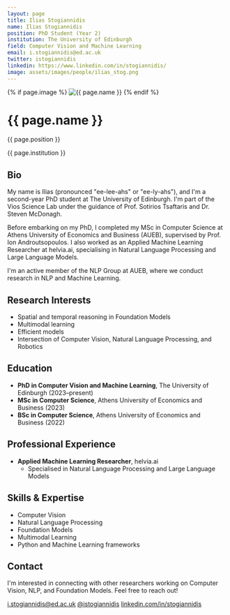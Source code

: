 ```yaml
---
layout: page
title: Ilias Stogiannidis
name: Ilias Stogiannidis
position: PhD Student (Year 2)
institution: The University of Edinburgh
field: Computer Vision and Machine Learning
email: i.stogiannidis@ed.ac.uk
twitter: istogiannidis
linkedin: https://www.linkedin.com/in/stogiannidis/
image: assets/images/people/ilias_stog.png
---
```


<div class="profile-header">
  {% if page.image %}
  <img src="{{ page.image | relative_url }}" alt="{{ page.name }}" class="profile-image">
  {% endif %}
  <div class="profile-header-text">
    <h1>{{ page.name }}</h1>
    <p class="profile-position">{{ page.position }}</p>
    <p class="profile-institution">{{ page.institution }}</p>
  </div>
</div>

## Bio

My name is Ilias (pronounced "ee-lee-ahs" or "ee-ly-ahs"), and I'm a second-year PhD student at The University of Edinburgh. I'm part of the Vios Science Lab under the guidance of Prof. Sotirios Tsaftaris and Dr. Steven McDonagh.

Before embarking on my PhD, I completed my MSc in Computer Science at Athens University of Economics and Business (AUEB), supervised by Prof. Ion Androutsopoulos. I also worked as an Applied Machine Learning Researcher at helvia.ai, specialising in Natural Language Processing and Large Language Models.

I'm an active member of the NLP Group at AUEB, where we conduct research in NLP and Machine Learning.

## Research Interests

- Spatial and temporal reasoning in Foundation Models
- Multimodal learning
- Efficient models
- Intersection of Computer Vision, Natural Language Processing, and Robotics

## Education

- **PhD in Computer Vision and Machine Learning**, The University of Edinburgh (2023–present)
- **MSc in Computer Science**, Athens University of Economics and Business (2023)
- **BSc in Computer Science**, Athens University of Economics and Business (2022)

## Professional Experience

- **Applied Machine Learning Researcher**, helvia.ai
  - Specialised in Natural Language Processing and Large Language Models

## Skills & Expertise

- Computer Vision
- Natural Language Processing
- Foundation Models
- Multimodal Learning
- Python and Machine Learning frameworks

## Contact

I'm interested in connecting with other researchers working on Computer Vision, NLP, and Foundation Models. Feel free to reach out!

<div class="contact-info">
  <a href="mailto:i.stogiannidis@ed.ac.uk"><i class="fas fa-envelope"></i> i.stogiannidis@ed.ac.uk</a>
  <a href="https://twitter.com/istogiannidis" target="_blank" rel="noopener noreferrer"><i class="fab fa-twitter"></i> @istogiannidis</a>
  <a href="https://www.linkedin.com/in/stogiannidis/" target="_blank" rel="noopener noreferrer"><i class="fab fa-linkedin"></i> linkedin.com/in/stogiannidis</a>
</div>